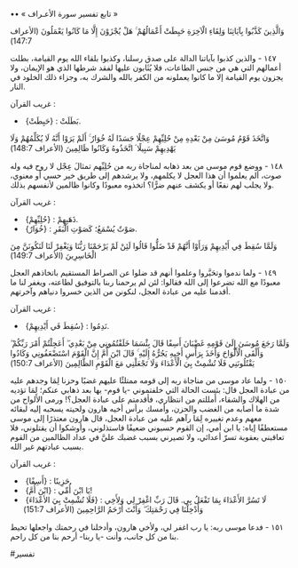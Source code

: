 ••
« تابع تفسير سورة الأعـراف »

وَالَّذِينَ كَذَّبُوا بِآيَاتِنَا وَلِقَاءِ الْآخِرَةِ حَبِطَتْ أَعْمَالُهُمْ ۚ هَلْ يُجْزَوْنَ إِلَّا مَا كَانُوا يَعْمَلُونَ
(الأعراف 147:7) 

١٤٧ - والذين كذبوا بآياتنا الدالة على صدق رسلنا، وكذبوا بلقاء الله يوم القيامة، بطلت أعمالهم التي هي من جنس الطاعات، فلا يُثَابون عليها لفقد شرطها الذي هو الإيمان، ولا يجزون يوم القيامة إلا ما كانوا يعملونه من الكفر بالله والشرك به، وجزاء ذلك الخلود في النار.

غريب القرآن : 
-  {حَبِطَتْ} : بَطَلَتْ.

وَاتَّخَذَ قَوْمُ مُوسَىٰ مِنْ بَعْدِهِ مِنْ حُلِيِّهِمْ عِجْلًا جَسَدًا لَهُ خُوَارٌ ۚ أَلَمْ يَرَوْا أَنَّهُ لَا يُكَلِّمُهُمْ وَلَا يَهْدِيهِمْ سَبِيلًا ۘ اتَّخَذُوهُ وَكَانُوا ظَالِمِينَ
(الأعراف 148:7) 

١٤٨ - ووضع قوم موسى من بعد ذهابه لمناجاة ربه من حُلِيِّهم تمثالَ عِجْل لا روح فيه وله صوت، ألم يعلموا أن هذا العجل لا يكلمهم، ولا يرشدهم إلى طريق خير حسي أو معنوي، ولا يجلب لهم نفعًا أو يكشف عنهم ضرًّا؟ اتخذوه معبودًا وكانوا ظالمين لأنفسهم بذلك.

غريب القرآن : 
-  {حُلِيِّهِمْ} : ذَهَبِهِمْ.
-  {خُوَارٌ} : صَوْتٌ يُسْمَعُ؛ كَصَوْتِ الْبَقَرِ.

وَلَمَّا سُقِطَ فِي أَيْدِيهِمْ وَرَأَوْا أَنَّهُمْ قَدْ ضَلُّوا قَالُوا لَئِنْ لَمْ يَرْحَمْنَا رَبُّنَا وَيَغْفِرْ لَنَا لَنَكُونَنَّ مِنَ الْخَاسِرِينَ
(الأعراف 149:7) 

١٤٩ - ولما ندموا وتحَيَّروا وعلموا أنهم قد ضلوا عن الصراط المستقيم باتخاذهم العجل معبودًا مع الله تضرعوا إلى الله فقالوا: لئن لم يرحمنا ربنا بالتوفيق لطاعته، ويغفر لنا ما أقدمنا عليه من عبادة العجل، لنكونن من الذين خسروا دنياهم وآخرتهم.

غريب القرآن : 
-  {سُقِطَ فَي أَيْدِيهِمْ} : نَدِمُوا.

وَلَمَّا رَجَعَ مُوسَىٰ إِلَىٰ قَوْمِهِ غَضْبَانَ أَسِفًا قَالَ بِئْسَمَا خَلَفْتُمُونِي مِنْ بَعْدِي ۖ أَعَجِلْتُمْ أَمْرَ رَبِّكُمْ ۖ وَأَلْقَى الْأَلْوَاحَ وَأَخَذَ بِرَأْسِ أَخِيهِ يَجُرُّهُ إِلَيْهِ ۚ قَالَ ابْنَ أُمَّ إِنَّ الْقَوْمَ اسْتَضْعَفُونِي وَكَادُوا يَقْتُلُونَنِي فَلَا تُشْمِتْ بِيَ الْأَعْدَاءَ وَلَا تَجْعَلْنِي مَعَ الْقَوْمِ الظَّالِمِينَ
(الأعراف 150:7) 

١٥٠ - ولما عاد موسى من مناجاة ربه إلى قومه ممتلئًا عليهم غضبًا وحزنا لِمَا وجدهم عليه من عبادة العجل قال: بئست الحالة التي خلفتموني -يا قوم- بها بعد ذهابي عنكم؛ لِمَا تؤديه من الهلاك والشقاء، أَمللتم من انتظاري، فأقدمتم على عبادة العجل؟! ورمى الألواح من شدة ما أصابه من الغضب والحزن، وأمسك برأس أخيه هارون ولحيته يسحبه إليه لبقائه معهم وعدم تغييره لِمَا رآهم عليه من عبادة العجل، قال هارون معتذرًا إلى موسى مستعطفًا إياه: يا ابن أمي، إن القوم حسبوني ضعيفًا فاستذلوني، وأوشكوا أن يقتلوني، فلا تعاقبني بعقوبة تسرّ أعدائي، ولا تصيرني بسبب غضبك عليَّ في عداد الظالمين من القوم بسبب عبادتهم غير الله.

غريب القرآن : 
-  {أَسِفًا} : حَزِينًا.
-  {ابْنَ أُمَّ} : يَا ابْنَ أُمِّي!
-  {فَلَا تُشْمِتْ بِيَ الأعْدَاءَ} : لَا تَسُرَّ الأَعْدَاءَ بِمَا تَفْعَلُ بِي.
قَالَ رَبِّ اغْفِرْ لِي وَلِأَخِي وَأَدْخِلْنَا فِي رَحْمَتِكَ ۖ وَأَنْتَ أَرْحَمُ الرَّاحِمِينَ
(الأعراف 151:7) 

١٥١ - فدعا موسى ربه: يا رب اغفر لي، ولأخي هارون، وأدخلنا في رحمتك واجعلها تحيط بنا من كل جانب، وأنت -يا ربنا- أرحم بنا من كل راحم.


#تفسير